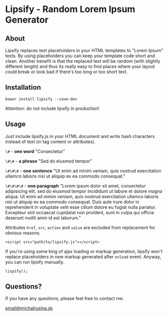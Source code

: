Lipsify - Random Lorem Ipsum Generator 
======================================

About
-----

Lipsify replaces text placeholders in your HTML templates to "Lorem Ipsum" texts. By using placeholders you can keep your template code short and clean.
Another benefit is that the replaced text will be random (with slightly different lenght) and thus its really easy to find places where your layout could break or look bad if there's too long or too short text.

Installation
------------

```
bower install lipsify --save-dev
```

Attention: do not include lipsify in production!


Usage
-----

Just include lipsify.js in your HTML document and write hash characters instead of text (in tag content or attributes).


`\#` - __one word__ "Consectetur"

`\#\#` - __a phrase__ "Sed do eiusmod tempor"

`\#\#\#` - __one sentence__ "Ut enim ad minim veniam, quis nostrud exercitation ullamco laboris nisi ut aliquip ex ea commodo consequat."

`\#\#\#\#` - __one paragraph__ "Lorem ipsum dolor sit amet, consectetur adipisicing elit, sed do eiusmod tempor incididunt ut labore et dolore magna aliqua. Ut enim ad minim veniam, quis nostrud exercitation ullamco laboris nisi ut aliquip ex ea commodo consequat. Duis aute irure dolor in reprehenderit in voluptate velit esse cillum dolore eu fugiat nulla pariatur. Excepteur sint occaecat cupidatat non proident, sunt in culpa qui officia deserunt mollit anim id est laborum."


Attributes `href`, `src`, `action` and `value` are excluded from replacement for obvious reasons.


```
<script src="path/to/lipsify.js"></script>
```

If you're using some king of ajax loading or markup generation, lipsify won't replace placeholders in new markup generated after `onload` event. Anyway, you can run lipsify manually.

```
lispify();
```


Questions?
----------

If you have any questions, please feel free to contact me.

[email@michalrusina.sk](email@michalrusina.sk) 